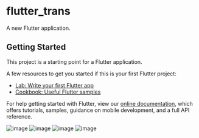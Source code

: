 # flutter_trans

A new Flutter application.

## Getting Started

This project is a starting point for a Flutter application.

A few resources to get you started if this is your first Flutter project:

- [Lab: Write your first Flutter app](https://flutter.io/docs/get-started/codelab)
- [Cookbook: Useful Flutter samples](https://flutter.io/docs/cookbook)

For help getting started with Flutter, view our 
[online documentation](https://flutter.io/docs), which offers tutorials, 
samples, guidance on mobile development, and a full API reference.

![image](https://github.com/MaskEgo/flutter-/blob/master/pic/device-2019-03-28-160023.png)
![image](https://github.com/MaskEgo/flutter-/blob/master/pic/device-2019-03-28-160047.png)
![image](https://github.com/MaskEgo/flutter-/blob/master/pic/device-2019-03-28-160059.png)
![image](https://github.com/MaskEgo/flutter-/blob/master/pic/device-2019-03-28-160115.png)
